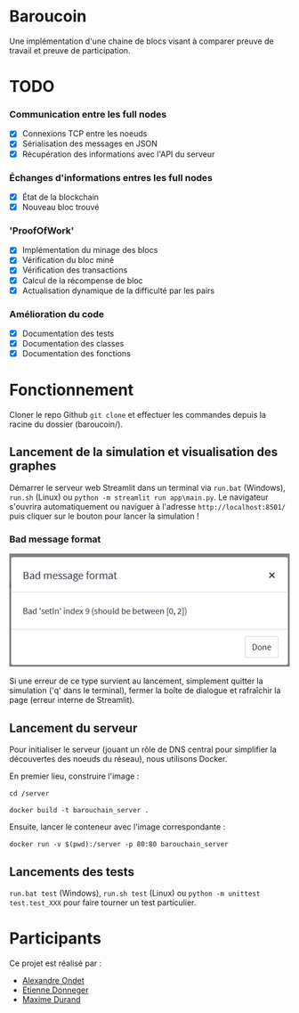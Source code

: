 # Baroucoin
Une implémentation d'une chaine de blocs visant à comparer preuve de travail et preuve de participation.

# TODO
### Communication entre les full nodes
- [x] Connexions TCP entre les noeuds
- [x] Sérialisation des messages en JSON
- [x] Récupération des informations avec l'API du serveur
### Échanges d'informations entres les full nodes
- [x] État de la blockchain
- [x] Nouveau bloc trouvé
### 'ProofOfWork'
- [x] Implémentation du minage des blocs
- [x] Vérification du bloc miné
- [X] Vérification des transactions
- [x] Calcul de la récompense de bloc
- [x] Actualisation dynamique de la difficulté par les pairs
### Amélioration du code
- [x] Documentation des tests
- [x] Documentation des classes
- [x] Documentation des fonctions

# Fonctionnement
Cloner le repo Github `git clone` et effectuer les commandes depuis la racine du dossier (baroucoin/).

## Lancement de la simulation et visualisation des graphes
Démarrer le serveur web Streamlit dans un terminal via `run.bat` (Windows), `run.sh` (Linux) ou `python -m streamlit run app\main.py`. Le navigateur s'ouvrira automatiquement ou naviguer à l'adresse `http://localhost:8501/` puis cliquer sur le bouton pour lancer la simulation !

### Bad message format
![bad_message_format error](bad_message_format_error.png)

Si une erreur de ce type survient au lancement, simplement quitter la simulation ('q' dans le terminal), fermer la boîte de dialogue et rafraîchir la page (erreur interne de Streamlit).

## Lancement du serveur
Pour initialiser le serveur (jouant un rôle de DNS central pour simplifier la découvertes des noeuds du réseau), nous utilisons Docker.

En premier lieu, construire l'image :
```
cd /server
```
```
docker build -t barouchain_server .
```
Ensuite, lancer le conteneur avec l'image correspondante :
```
docker run -v $(pwd):/server -p 80:80 barouchain_server
```
## Lancements des tests
`run.bat test` (Windows), `run.sh test` (Linux) ou `python -m unittest test.test_XXX` pour faire tourner un test particulier.

# Participants
Ce projet est réalisé par :
- [Alexandre Ondet](https://github.com/AlexandreOndet)
- [Etienne Donneger](https://github.com/Krow10)
- [Maxime Durand](https://github.com/Maxim-Durand)
